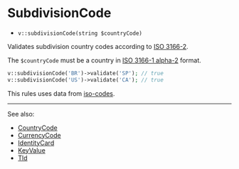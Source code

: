 # SubdivisionCode

- `v::subdivisionCode(string $countryCode)`

Validates subdivision country codes according to [ISO 3166-2][].

The `$countryCode` must be a country in [ISO 3166-1 alpha-2][] format.

```php
v::subdivisionCode('BR')->validate('SP'); // true
v::subdivisionCode('US')->validate('CA'); // true
```

This rules uses data from [iso-codes][].

***
See also:

  * [CountryCode](CountryCode.md)
  * [CurrencyCode](CurrencyCode.md)
  * [IdentityCard](IdentityCard.md)
  * [KeyValue](KeyValue.md)
  * [Tld](Tld.md)

[iso-codes]: https://salsa.debian.org/iso-codes-team/iso-codes
[ISO 3166-1 alpha-2]: http://en.wikipedia.org/wiki/ISO_3166-1_alpha-2 "ISO 3166-1 alpha-2"
[ISO 3166-2]: http://en.wikipedia.org/wiki/ISO_3166-2 "ISO 3166-2"
